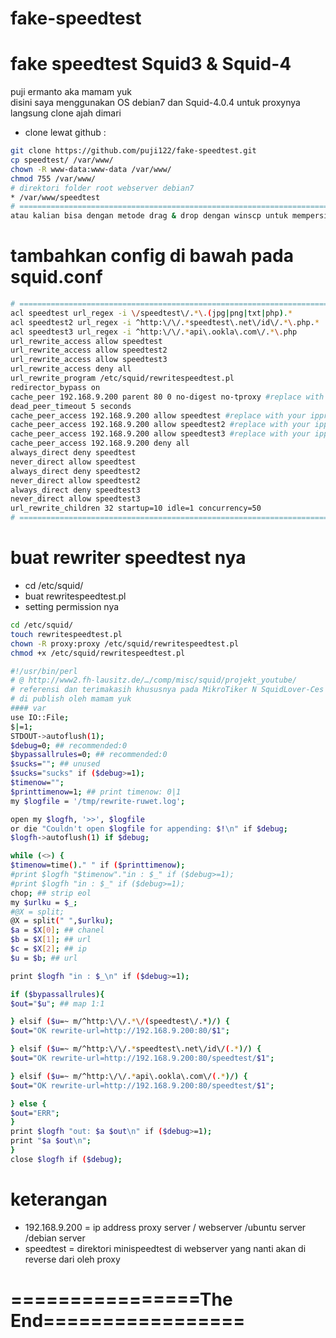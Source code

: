 # fake-speedtest

# fake speedtest Squid3 & Squid-4
puji ermanto aka mamam yuk<br>
disini saya menggunakan OS debian7 dan Squid-4.0.4 untuk proxynya<br>
langsung clone ajah dimari
* clone lewat github :
```bash
git clone https://github.com/puji122/fake-speedtest.git
cp speedtest/ /var/www/
chown -R www-data:www-data /var/www/
chmod 755 /var/www/
# direktori folder root webserver debian7
* /var/www/speedtest
# ==============================================================================================================
atau kalian bisa dengan metode drag & drop dengan winscp untuk mempersingkat waktu
```
# tambahkan config di bawah pada squid.conf
```bash
# =======================================================================
acl speedtest url_regex -i \/speedtest\/.*\.(jpg|png|txt|php).*
acl speedtest2 url_regex -i ^http:\/\/.*speedtest\.net\/id\/.*\.php.*
acl speedtest3 url_regex -i ^http:\/\/.*api\.ookla\.com\/.*\.php
url_rewrite_access allow speedtest
url_rewrite_access allow speedtest2
url_rewrite_access allow speedtest3 
url_rewrite_access deny all
url_rewrite_program /etc/squid/rewritespeedtest.pl
redirector_bypass on
cache_peer 192.168.9.200 parent 80 0 no-digest no-tproxy #replace with your ipproxy
dead_peer_timeout 5 seconds
cache_peer_access 192.168.9.200 allow speedtest #replace with your ipproxy
cache_peer_access 192.168.9.200 allow speedtest2 #replace with your ipproxy
cache_peer_access 192.168.9.200 allow speedtest3 #replace with your ipproxy
cache_peer_access 192.168.9.200 deny all
always_direct deny speedtest
never_direct allow speedtest
always_direct deny speedtest2
never_direct allow speedtest2
always_direct deny speedtest3
never_direct allow speedtest3
url_rewrite_children 32 startup=10 idle=1 concurrency=50
# =======================================================================
```
# buat rewriter speedtest nya 
* cd /etc/squid/
* buat rewritespeedtest.pl
* setting permission nya
```bash
cd /etc/squid/
touch rewritespeedtest.pl
chown -R proxy:proxy /etc/squid/rewritespeedtest.pl
chmod +x /etc/squid/rewritespeedtest.pl
```
```bash
#!/usr/bin/perl
# @ http://www2.fh-lausitz.de/…/comp/misc/squid/projekt_youtube/
# referensi dan terimakasih khususnya pada MikroTiker N SquidLover-Ces Pun-Syaifudin JW aka Ucok Karnadi
# di publish oleh mamam yuk 
#### var
use IO::File;
$|=1;
STDOUT->autoflush(1);
$debug=0; ## recommended:0
$bypassallrules=0; ## recommended:0
$sucks=""; ## unused
$sucks="sucks" if ($debug>=1);
$timenow="";
$printtimenow=1; ## print timenow: 0|1
my $logfile = '/tmp/rewrite-ruwet.log';

open my $logfh, '>>', $logfile
or die "Couldn't open $logfile for appending: $!\n" if $debug;
$logfh->autoflush(1) if $debug;

while (<>) {
$timenow=time()." " if ($printtimenow);
#print $logfh "$timenow"."in : $_" if ($debug>=1);
#print $logfh "in : $_" if ($debug>=1);
chop; ## strip eol
my $urlku = $_;
#@X = split;
@X = split(" ",$urlku);
$a = $X[0]; ## chanel
$b = $X[1]; ## url
$c = $X[2]; ## ip
$u = $b; ## url

print $logfh "in : $_\n" if ($debug>=1);

if ($bypassallrules){
$out="$u"; ## map 1:1

} elsif ($u=~ m/^http:\/\/.*\/(speedtest\/.*)/) {
$out="OK rewrite-url=http://192.168.9.200:80/$1";

} elsif ($u=~ m/^http:\/\/.*speedtest\.net\/id\/(.*)/) {
$out="OK rewrite-url=http://192.168.9.200:80/speedtest/$1";

} elsif ($u=~ m/^http:\/\/.*api\.ookla\.com\/(.*)/) {
$out="OK rewrite-url=http://192.168.9.200:80/speedtest/$1";

} else {
$out="ERR";
}
print $logfh "out: $a $out\n" if ($debug>=1);
print "$a $out\n";
}
close $logfh if ($debug);
```

# keterangan
* 192.168.9.200 = ip address proxy server / webserver /ubuntu server /debian server
* speedtest = direktori minispeedtest di webserver yang nanti akan di reverse dari oleh proxy<br>
# ================The End================= 

